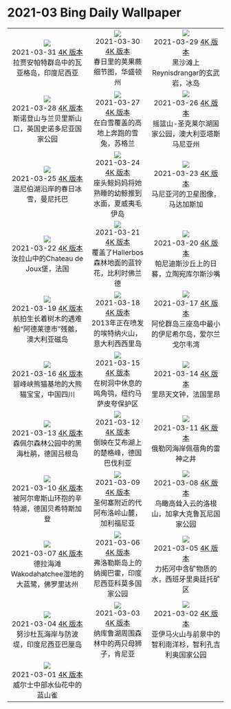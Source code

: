 # 2021-03 Bing Daily Wallpaper

|      |      |      |
|:----:|:----:|:----:|
| ![](https://cn.bing.com/th?id=OHR.RajaAmpat_ZH-CN2820406309_1920x1080.jpg&rf=LaDigue_UHD.jpg&pid=hp&w=480&h=270&rs=1&c=4)<br> 2021-03-31 [4K 版本](https://cn.bing.com/th?id=OHR.RajaAmpat_ZH-CN2820406309_1920x1080.jpg&rf=LaDigue_UHD.jpg&pid=hp&w=3840&h=2160&rs=1&c=4) <br> 拉贾安帕特群岛中的瓦亚格岛，印度尼西亚| ![](https://cn.bing.com/th?id=OHR.SwordFern_ZH-CN2589382288_1920x1080.jpg&rf=LaDigue_UHD.jpg&pid=hp&w=480&h=270&rs=1&c=4)<br> 2021-03-30 [4K 版本](https://cn.bing.com/th?id=OHR.SwordFern_ZH-CN2589382288_1920x1080.jpg&rf=LaDigue_UHD.jpg&pid=hp&w=3840&h=2160&rs=1&c=4) <br> 春日里的荚果蕨细节图，华盛顿州| ![](https://cn.bing.com/th?id=OHR.Reynisfjara_ZH-CN2125000937_1920x1080.jpg&rf=LaDigue_UHD.jpg&pid=hp&w=480&h=270&rs=1&c=4)<br> 2021-03-29 [4K 版本](https://cn.bing.com/th?id=OHR.Reynisfjara_ZH-CN2125000937_1920x1080.jpg&rf=LaDigue_UHD.jpg&pid=hp&w=3840&h=2160&rs=1&c=4) <br> 黑沙滩上Reynisdrangar的玄武岩，冰岛 |
| ![](https://cn.bing.com/th?id=OHR.LlanberisSlate_ZH-CN1977606783_1920x1080.jpg&rf=LaDigue_UHD.jpg&pid=hp&w=480&h=270&rs=1&c=4)<br> 2021-03-28 [4K 版本](https://cn.bing.com/th?id=OHR.LlanberisSlate_ZH-CN1977606783_1920x1080.jpg&rf=LaDigue_UHD.jpg&pid=hp&w=3840&h=2160&rs=1&c=4) <br> 斯诺登山与兰贝里斯山口，英国史诺多尼亚国家公园| ![](https://cn.bing.com/th?id=OHR.MadHares_ZH-CN1754336550_1920x1080.jpg&rf=LaDigue_UHD.jpg&pid=hp&w=480&h=270&rs=1&c=4)<br> 2021-03-27 [4K 版本](https://cn.bing.com/th?id=OHR.MadHares_ZH-CN1754336550_1920x1080.jpg&rf=LaDigue_UHD.jpg&pid=hp&w=3840&h=2160&rs=1&c=4) <br> 在白雪覆盖的高地上奔跑的雪兔，苏格兰| ![](https://cn.bing.com/th?id=OHR.MTCradle_ZH-CN1573998424_1920x1080.jpg&rf=LaDigue_UHD.jpg&pid=hp&w=480&h=270&rs=1&c=4)<br> 2021-03-26 [4K 版本](https://cn.bing.com/th?id=OHR.MTCradle_ZH-CN1573998424_1920x1080.jpg&rf=LaDigue_UHD.jpg&pid=hp&w=3840&h=2160&rs=1&c=4) <br> 摇篮山-圣克莱尔湖国家公园，澳大利亚塔斯马尼亚州 |
| ![](https://cn.bing.com/th?id=OHR.LakeWinnipeg_ZH-CN0984485385_1920x1080.jpg&rf=LaDigue_UHD.jpg&pid=hp&w=480&h=270&rs=1&c=4)<br> 2021-03-25 [4K 版本](https://cn.bing.com/th?id=OHR.LakeWinnipeg_ZH-CN0984485385_1920x1080.jpg&rf=LaDigue_UHD.jpg&pid=hp&w=3840&h=2160&rs=1&c=4) <br> 温尼伯湖沿岸的春日冰雪，曼尼托巴| ![](https://cn.bing.com/th?id=OHR.HumpbackMom_ZH-CN0218207583_1920x1080.jpg&rf=LaDigue_UHD.jpg&pid=hp&w=480&h=270&rs=1&c=4)<br> 2021-03-24 [4K 版本](https://cn.bing.com/th?id=OHR.HumpbackMom_ZH-CN0218207583_1920x1080.jpg&rf=LaDigue_UHD.jpg&pid=hp&w=3840&h=2160&rs=1&c=4) <br> 座头鲸妈妈将她熟睡的幼鲸推到水面，夏威夷毛伊岛| ![](https://cn.bing.com/th?id=OHR.LoftedMadagascar_ZH-CN0062899981_1920x1080.jpg&rf=LaDigue_UHD.jpg&pid=hp&w=480&h=270&rs=1&c=4)<br> 2021-03-23 [4K 版本](https://cn.bing.com/th?id=OHR.LoftedMadagascar_ZH-CN0062899981_1920x1080.jpg&rf=LaDigue_UHD.jpg&pid=hp&w=3840&h=2160&rs=1&c=4) <br> 马尼亚河的卫星图像，马达加斯加 |
| ![](https://cn.bing.com/th?id=OHR.JouxFog_ZH-CN9947036409_1920x1080.jpg&rf=LaDigue_UHD.jpg&pid=hp&w=480&h=270&rs=1&c=4)<br> 2021-03-22 [4K 版本](https://cn.bing.com/th?id=OHR.JouxFog_ZH-CN9947036409_1920x1080.jpg&rf=LaDigue_UHD.jpg&pid=hp&w=3840&h=2160&rs=1&c=4) <br> 汝拉山中的Chateau de Joux堡，法国| ![](https://cn.bing.com/th?id=OHR.HallesWood_ZH-CN9790575479_1920x1080.jpg&rf=LaDigue_UHD.jpg&pid=hp&w=480&h=270&rs=1&c=4)<br> 2021-03-21 [4K 版本](https://cn.bing.com/th?id=OHR.HallesWood_ZH-CN9790575479_1920x1080.jpg&rf=LaDigue_UHD.jpg&pid=hp&w=3840&h=2160&rs=1&c=4) <br> 覆盖了Hallerbos森林地面的蓝铃花，比利时佛兰德| ![](https://cn.bing.com/th?id=OHR.ParnidisSundial_ZH-CN9575177836_1920x1080.jpg&rf=LaDigue_UHD.jpg&pid=hp&w=480&h=270&rs=1&c=4)<br> 2021-03-20 [4K 版本](https://cn.bing.com/th?id=OHR.ParnidisSundial_ZH-CN9575177836_1920x1080.jpg&rf=LaDigue_UHD.jpg&pid=hp&w=3840&h=2160&rs=1&c=4) <br> 帕尼迪斯沙丘上的日晷，立陶宛库尔斯沙嘴 |
| ![](https://cn.bing.com/th?id=OHR.MagneticIsland_ZH-CN9302186671_1920x1080.jpg&rf=LaDigue_UHD.jpg&pid=hp&w=480&h=270&rs=1&c=4)<br> 2021-03-19 [4K 版本](https://cn.bing.com/th?id=OHR.MagneticIsland_ZH-CN9302186671_1920x1080.jpg&rf=LaDigue_UHD.jpg&pid=hp&w=3840&h=2160&rs=1&c=4) <br> 航拍生长着树木的遇难船“阿德莱德市”残骸，澳大利亚磁岛| ![](https://cn.bing.com/th?id=OHR.MtEtna_ZH-CN9127683040_1920x1080.jpg&rf=LaDigue_UHD.jpg&pid=hp&w=480&h=270&rs=1&c=4)<br> 2021-03-18 [4K 版本](https://cn.bing.com/th?id=OHR.MtEtna_ZH-CN9127683040_1920x1080.jpg&rf=LaDigue_UHD.jpg&pid=hp&w=3840&h=2160&rs=1&c=4) <br> 2013年正在喷发的埃特纳火山，意大利西西里岛| ![](https://cn.bing.com/th?id=OHR.Inisheer_ZH-CN9014668825_1920x1080.jpg&rf=LaDigue_UHD.jpg&pid=hp&w=480&h=270&rs=1&c=4)<br> 2021-03-17 [4K 版本](https://cn.bing.com/th?id=OHR.Inisheer_ZH-CN9014668825_1920x1080.jpg&rf=LaDigue_UHD.jpg&pid=hp&w=3840&h=2160&rs=1&c=4) <br> 阿伦群岛三座岛中最小的伊尼希尔岛，爱尔兰戈尔韦湾 |
| ![](https://cn.bing.com/th?id=OHR.BifengxiaPanda_ZH-CN8879969527_1920x1080.jpg&rf=LaDigue_UHD.jpg&pid=hp&w=480&h=270&rs=1&c=4)<br> 2021-03-16 [4K 版本](https://cn.bing.com/th?id=OHR.BifengxiaPanda_ZH-CN8879969527_1920x1080.jpg&rf=LaDigue_UHD.jpg&pid=hp&w=3840&h=2160&rs=1&c=4) <br> 碧峰峡熊猫基地的大熊猫宝宝，中国四川| ![](https://cn.bing.com/th?id=OHR.MassapequaOwl_ZH-CN8747028921_1920x1080.jpg&rf=LaDigue_UHD.jpg&pid=hp&w=480&h=270&rs=1&c=4)<br> 2021-03-15 [4K 版本](https://cn.bing.com/th?id=OHR.MassapequaOwl_ZH-CN8747028921_1920x1080.jpg&rf=LaDigue_UHD.jpg&pid=hp&w=3840&h=2160&rs=1&c=4) <br> 在树洞中休息的鸣角鸮，纽约马萨皮夸保护区| ![](https://cn.bing.com/th?id=OHR.LyonAstronomical_ZH-CN8601552487_1920x1080.jpg&rf=LaDigue_UHD.jpg&pid=hp&w=480&h=270&rs=1&c=4)<br> 2021-03-14 [4K 版本](https://cn.bing.com/th?id=OHR.LyonAstronomical_ZH-CN8601552487_1920x1080.jpg&rf=LaDigue_UHD.jpg&pid=hp&w=3840&h=2160&rs=1&c=4) <br> 里昂天文钟，法国里昂 |
| ![](https://cn.bing.com/th?id=OHR.Rhododendron_ZH-CN8481644646_1920x1080.jpg&rf=LaDigue_UHD.jpg&pid=hp&w=480&h=270&rs=1&c=4)<br> 2021-03-13 [4K 版本](https://cn.bing.com/th?id=OHR.Rhododendron_ZH-CN8481644646_1920x1080.jpg&rf=LaDigue_UHD.jpg&pid=hp&w=3840&h=2160&rs=1&c=4) <br> 森佩尔森林公园中的黑海杜鹃，德国吕根岛| ![](https://cn.bing.com/th?id=OHR.EibseeSpring_ZH-CN8314763420_1920x1080.jpg&rf=LaDigue_UHD.jpg&pid=hp&w=480&h=270&rs=1&c=4)<br> 2021-03-12 [4K 版本](https://cn.bing.com/th?id=OHR.EibseeSpring_ZH-CN8314763420_1920x1080.jpg&rf=LaDigue_UHD.jpg&pid=hp&w=3840&h=2160&rs=1&c=4) <br> 倒映在艾布湖上的楚格峰，德国巴伐利亚| ![](https://cn.bing.com/th?id=OHR.CapePerpetua_ZH-CN4150223705_1920x1080.jpg&rf=LaDigue_UHD.jpg&pid=hp&w=480&h=270&rs=1&c=4)<br> 2021-03-11 [4K 版本](https://cn.bing.com/th?id=OHR.CapePerpetua_ZH-CN4150223705_1920x1080.jpg&rf=LaDigue_UHD.jpg&pid=hp&w=3840&h=2160&rs=1&c=4) <br> 俄勒冈海岸佩蓓角的雷神之井 |
| ![](https://cn.bing.com/th?id=OHR.HinterseeRamsau_ZH-CN4043630556_1920x1080.jpg&rf=LaDigue_UHD.jpg&pid=hp&w=480&h=270&rs=1&c=4)<br> 2021-03-10 [4K 版本](https://cn.bing.com/th?id=OHR.HinterseeRamsau_ZH-CN4043630556_1920x1080.jpg&rf=LaDigue_UHD.jpg&pid=hp&w=3840&h=2160&rs=1&c=4) <br> 被阿尔卑斯山环抱的辛特湖，德国贝希特斯加登| ![](https://cn.bing.com/th?id=OHR.RollingHills_ZH-CN3969739987_1920x1080.jpg&rf=LaDigue_UHD.jpg&pid=hp&w=480&h=270&rs=1&c=4)<br> 2021-03-09 [4K 版本](https://cn.bing.com/th?id=OHR.RollingHills_ZH-CN3969739987_1920x1080.jpg&rf=LaDigue_UHD.jpg&pid=hp&w=3840&h=2160&rs=1&c=4) <br> 圣何塞附近的代阿布洛岭山麓，加利福尼亚| ![](https://cn.bing.com/th?id=OHR.LoganClouds_ZH-CN3900647104_1920x1080.jpg&rf=LaDigue_UHD.jpg&pid=hp&w=480&h=270&rs=1&c=4)<br> 2021-03-08 [4K 版本](https://cn.bing.com/th?id=OHR.LoganClouds_ZH-CN3900647104_1920x1080.jpg&rf=LaDigue_UHD.jpg&pid=hp&w=3840&h=2160&rs=1&c=4) <br> 鸟瞰高耸入云的洛根山，加拿大克鲁瓦尼国家公园 |
| ![](https://cn.bing.com/th?id=OHR.Wakodahatchee_ZH-CN3806840538_1920x1080.jpg&rf=LaDigue_UHD.jpg&pid=hp&w=480&h=270&rs=1&c=4)<br> 2021-03-07 [4K 版本](https://cn.bing.com/th?id=OHR.Wakodahatchee_ZH-CN3806840538_1920x1080.jpg&rf=LaDigue_UHD.jpg&pid=hp&w=3840&h=2160&rs=1&c=4) <br> 德拉海滩Wakodahatchee湿地的大蓝鹭，佛罗里达州| ![](https://cn.bing.com/th?id=OHR.PadarIsland_ZH-CN3753026244_1920x1080.jpg&rf=LaDigue_UHD.jpg&pid=hp&w=480&h=270&rs=1&c=4)<br> 2021-03-06 [4K 版本](https://cn.bing.com/th?id=OHR.PadarIsland_ZH-CN3753026244_1920x1080.jpg&rf=LaDigue_UHD.jpg&pid=hp&w=3840&h=2160&rs=1&c=4) <br> 弗洛勒斯岛上的纳闽巴霍，印度尼西亚科莫多国家公园| ![](https://cn.bing.com/th?id=OHR.MinasdeRioTinto_ZH-CN3632728092_1920x1080.jpg&rf=LaDigue_UHD.jpg&pid=hp&w=480&h=270&rs=1&c=4)<br> 2021-03-05 [4K 版本](https://cn.bing.com/th?id=OHR.MinasdeRioTinto_ZH-CN3632728092_1920x1080.jpg&rf=LaDigue_UHD.jpg&pid=hp&w=3840&h=2160&rs=1&c=4) <br> 力拓河中含矿物质的水，西班牙里奥廷托矿区 |
| ![](https://cn.bing.com/th?id=OHR.Comma_ZH-CN3584865247_1920x1080.jpg&rf=LaDigue_UHD.jpg&pid=hp&w=480&h=270&rs=1&c=4)<br> 2021-03-04 [4K 版本](https://cn.bing.com/th?id=OHR.Comma_ZH-CN3584865247_1920x1080.jpg&rf=LaDigue_UHD.jpg&pid=hp&w=3840&h=2160&rs=1&c=4) <br> 努沙杜瓦海岸与防波堤，印度尼西亚巴厘岛| ![](https://cn.bing.com/th?id=OHR.WWDLions_ZH-CN3506997987_1920x1080.jpg&rf=LaDigue_UHD.jpg&pid=hp&w=480&h=270&rs=1&c=4)<br> 2021-03-03 [4K 版本](https://cn.bing.com/th?id=OHR.WWDLions_ZH-CN3506997987_1920x1080.jpg&rf=LaDigue_UHD.jpg&pid=hp&w=3840&h=2160&rs=1&c=4) <br> 纳库鲁湖周围森林中的两只母狮子，肯尼亚   | ![](https://cn.bing.com/th?id=OHR.VolcanoLlaima_ZH-CN3436127573_1920x1080.jpg&rf=LaDigue_UHD.jpg&pid=hp&w=480&h=270&rs=1&c=4)<br> 2021-03-02 [4K 版本](https://cn.bing.com/th?id=OHR.VolcanoLlaima_ZH-CN3436127573_1920x1080.jpg&rf=LaDigue_UHD.jpg&pid=hp&w=3840&h=2160&rs=1&c=4) <br> 亚伊马火山与前景中的智利南洋杉，智利孔吉利奥国家公园 |
| ![](https://cn.bing.com/th?id=OHR.BlueTitDaffs_ZH-CN3333224685_1920x1080.jpg&rf=LaDigue_UHD.jpg&pid=hp&w=480&h=270&rs=1&c=4)<br> 2021-03-01 [4K 版本](https://cn.bing.com/th?id=OHR.BlueTitDaffs_ZH-CN3333224685_1920x1080.jpg&rf=LaDigue_UHD.jpg&pid=hp&w=3840&h=2160&rs=1&c=4) <br> 威尔士中部水仙花中的蓝山雀